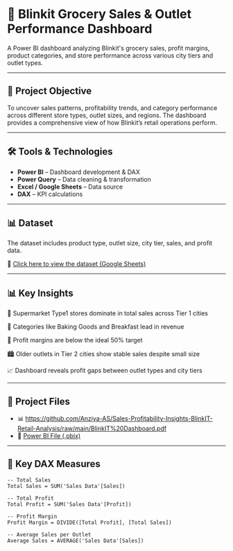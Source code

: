 # 🛒 Blinkit Grocery Sales & Outlet Performance Dashboard

A Power BI dashboard analyzing Blinkit's grocery sales, profit margins, product categories, and store performance across various city tiers and outlet types.

---

## 📌 Project Objective

To uncover sales patterns, profitability trends, and category performance across different store types, outlet sizes, and regions. The dashboard provides a comprehensive view of how Blinkit’s retail operations perform.

---

## 🛠 Tools & Technologies

- **Power BI** – Dashboard development & DAX  
- **Power Query** – Data cleaning & transformation  
- **Excel / Google Sheets** – Data source  
- **DAX** – KPI calculations  

---

## 📊 Dataset

The dataset includes product type, outlet size, city tier, sales, and profit data.

📄 [Click here to view the dataset (Google Sheets)](https://docs.google.com/spreadsheets/d/1zMoqDjJc9LD9g__K_7FchFot3f-sH-HU/edit?usp=sharing)

---
## 📊 Key Insights

🏪 Supermarket Type1 stores dominate in total sales across Tier 1 cities

🍞 Categories like Baking Goods and Breakfast lead in revenue

💸 Profit margins are below the ideal 50% target

🏙️ Older outlets in Tier 2 cities show stable sales despite small size

📈 Dashboard reveals profit gaps between outlet types and city tiers

---
## 📄 Project Files

- 📊 https://github.com/Anziya-AS/Sales-Profitability-Insights-BlinkIT-Retail-Analysis/raw/main/BlinkIT%20Dashboard.pdf 
- 📂 [Power BI File (.pbix)](Blinkit_Grocery_Dashboard.pbix)

---

## 🧠 Key DAX Measures

```DAX
-- Total Sales
Total Sales = SUM('Sales Data'[Sales])

-- Total Profit
Total Profit = SUM('Sales Data'[Profit])

-- Profit Margin
Profit Margin = DIVIDE([Total Profit], [Total Sales])

-- Average Sales per Outlet
Average Sales = AVERAGE('Sales Data'[Sales])

